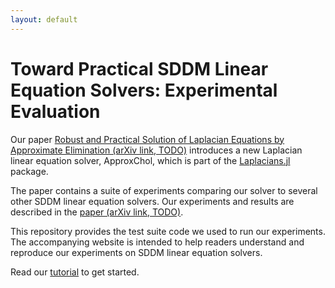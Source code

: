 ```yaml
---
layout: default
---
```


# Toward Practical SDDM Linear Equation Solvers: Experimental Evaluation

Our paper [Robust and Practical Solution of Laplacian Equations by Approximate Elimination (arXiv link, TODO)](https://example.com/) introduces a new Laplacian linear equation solver, ApproxChol, which is part of the [Laplacians.jl](https://github.com/danspielman/Laplacians.jl/) package.

The paper contains a suite of experiments comparing our solver to several other SDDM linear equation solvers.
Our experiments and results are described in the [paper (arXiv link, TODO)](https://example.com/).

This repository provides the test suite code we used to run our experiments. The accompanying website is intended to help readers understand and reproduce our experiments on SDDM linear equation solvers.

Read our [tutorial](Tutorial.md) to get started.

<!-- *TODO* move the code from lapsolveeval repo to here -->